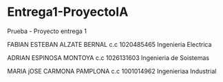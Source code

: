 # Entrega1-ProyectoIA
Prueba  - Proyecto entrega 1

FABIAN ESTEBAN ALZATE BERNAL
c.c 1020485465
Ingenieria Electrica 

ADRIAN ESPINOSA MONTOYA
c.c 1026131603
Ingenieria de Soistemas

MARIA jOSE CARMONA PAMPLONA
c.c 1001014962
Ingenieriaa Industrial 
